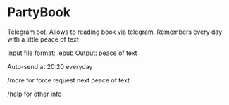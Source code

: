 # PartyBook
Telegram bot. Allows to reading book via telegram. Remembers every day with a little peace of text

Input file format: .epub Output: peace of text

Auto-send at 20:20 everyday

/more for force request next peace of text

/help for other info
